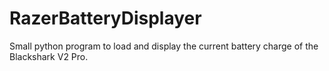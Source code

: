 # RazerBatteryDisplayer
Small python program to load and display the current battery charge of the Blackshark V2 Pro.
